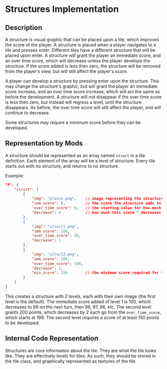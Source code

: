 # Structures Implementation

## Description

A structure is visual graphic that can be placed upon a tile, which improves the score of the player. A structure is placed when a player navigates to a tile and presses enter. Different tiles have a different structure that will be placed upon enter. A structure will grant the player an immediate score, and an over time score, which will decrease unless the player develops the structure. If the score added is less than zero, the structure will be removed from the player's view, but will still affect the player's score.

A player can develop a structure by pressing enter upon the structure. This may change the structure's graphic, but will grant the player an immediate score increase, and an over time score increase, which will act the same as before the development. A structure will not disappear if the over time score is less then zero, but instead will regress a level, until the structure disappears. As before, the over time score will still affect the player, and will continue to decrease.

Some structures may require a minimum score before they can be developed.

## Representation by Mods

A structure should be represented as an array named `struct` in a tile definition. Each element of the array will be a level of structure. Every tile starts out with no structure, and returns to no structure.

Example:

```json
"P": {
    "struct": [
        {
            "img": "plains.png",    // image representing the structure
            "imm_score": 0,         // the score the structure adds to the game when first created
            "over_time_score": 0,   // the starting value for how much the score changes each loop
            "decrease": 0           // how much this score ^ decreases
        },
        {
            "img": "struct1.png",
            "imm_score": 100,
            "over_time_score": 99,
            "decrease": 1
        },
        {
            "img": "struct2.png",
            "imm_score": 200,
            "over_time_score": 198,
            "decrease": 2,
            "min_score": 150        // the minimum score required for this structure to be built.
        }
    ]
}
```

This creates a structure with 2 levels, each with their own image (the first level is the default). The immediate score added of level 1 is 100, which decreases to 99 on the next turn, then 98, 97, 96, etc. The second level grants 200 points, which decreases by 2 each go from the `over_time_score`, which starts at 198. The second level requires a score of at least 150 points to be developed.

## Internal Code Representation

Structures are core information about the tile. They are what the tile looks like. They are effectively levels for tiles. As such, they should be stored in the tile class, and graphically represented as textures of the tile.